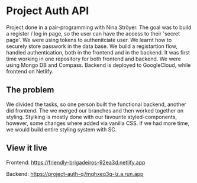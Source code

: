 # Project Auth API

Project done in a pair-programming with Nina Ströyer. The goal was to build a register / log in page, so the user can have the access to their 'secret page'.
We were using <bold> tokens </bold> to authenitciate user.
We learnt how to <bold> securely </bold> store passwork in the data base.
We build a registartion flow, handled authentication, both in the frontend and in the backend. It was first time working in one repository for both frontend and backend. We were using Mongo DB and Compass. Backend is deployed to GoogleCloud, while frontend on Netlify. 

## The problem

We divided the tasks, so one person built the functional backend, another did frontend. The we merged our branches and then worked together on styling. Stylking is mostly done with our favourite styled-components, however, some changes where added via vanilla CSS. If we had more time, we would build entire styling system with SC. 

## View it live
Frontend:
https://friendly-brigadeiros-92ea3d.netlify.app

Backend:
https://project-auth-q7mqhxeq3q-lz.a.run.app
